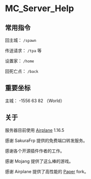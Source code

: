 # MC_Server_Help

## 常用指令

回主城： `/spawn`

传送请求： `/tpa` 等

设置家： `/home`

回死亡点： `/back`

## 重要坐标

主城： -1556 63 82 （World）

## 关于

服务器目前使用 [Airplane](https:/airplane.gg) 1.16.5

感谢 SakuraFrp 提供的免费端口转发服务。

感谢各个开源插件作者的工作。

感谢 Mojang 提供了这么棒的游戏。

感谢 Airplane 提供了高性能的 [Paper](https://papermc.io/) fork。